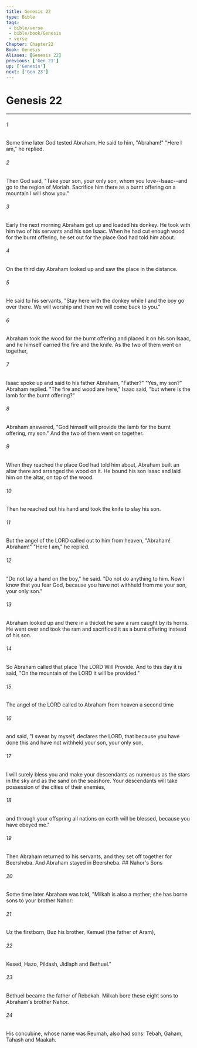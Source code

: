 ```yaml
---
title: Genesis 22
type: Bible
tags:
 - bible/verse
 - bible/book/Genesis
 - verse
Chapter: Chapter22
Book: Genesis
Aliases: [Genesis 22]
previous: ['Gen 21']
up: ['Genesis']
next: ['Gen 23']
---
```

# Genesis 22

***


###### 1 
Some time later God tested Abraham. He said to him, "Abraham!" "Here I am," he replied. 

###### 2 
Then God said, "Take your son, your only son, whom you love--Isaac--and go to the region of Moriah. Sacrifice him there as a burnt offering on a mountain I will show you." 

###### 3 
Early the next morning Abraham got up and loaded his donkey. He took with him two of his servants and his son Isaac. When he had cut enough wood for the burnt offering, he set out for the place God had told him about. 

###### 4 
On the third day Abraham looked up and saw the place in the distance. 

###### 5 
He said to his servants, "Stay here with the donkey while I and the boy go over there. We will worship and then we will come back to you." 

###### 6 
Abraham took the wood for the burnt offering and placed it on his son Isaac, and he himself carried the fire and the knife. As the two of them went on together, 

###### 7 
Isaac spoke up and said to his father Abraham, "Father?" "Yes, my son?" Abraham replied. "The fire and wood are here," Isaac said, "but where is the lamb for the burnt offering?" 

###### 8 
Abraham answered, "God himself will provide the lamb for the burnt offering, my son." And the two of them went on together. 

###### 9 
When they reached the place God had told him about, Abraham built an altar there and arranged the wood on it. He bound his son Isaac and laid him on the altar, on top of the wood. 

###### 10 
Then he reached out his hand and took the knife to slay his son. 

###### 11 
But the angel of the LORD called out to him from heaven, "Abraham! Abraham!" "Here I am," he replied. 

###### 12 
"Do not lay a hand on the boy," he said. "Do not do anything to him. Now I know that you fear God, because you have not withheld from me your son, your only son." 

###### 13 
Abraham looked up and there in a thicket he saw a ram caught by its horns. He went over and took the ram and sacrificed it as a burnt offering instead of his son. 

###### 14 
So Abraham called that place The LORD Will Provide. And to this day it is said, "On the mountain of the LORD it will be provided." 

###### 15 
The angel of the LORD called to Abraham from heaven a second time 

###### 16 
and said, "I swear by myself, declares the LORD, that because you have done this and have not withheld your son, your only son, 

###### 17 
I will surely bless you and make your descendants as numerous as the stars in the sky and as the sand on the seashore. Your descendants will take possession of the cities of their enemies, 

###### 18 
and through your offspring all nations on earth will be blessed, because you have obeyed me." 

###### 19 
Then Abraham returned to his servants, and they set off together for Beersheba. And Abraham stayed in Beersheba. ## Nahor's Sons 

###### 20 
Some time later Abraham was told, "Milkah is also a mother; she has borne sons to your brother Nahor: 

###### 21 
Uz the firstborn, Buz his brother, Kemuel (the father of Aram), 

###### 22 
Kesed, Hazo, Pildash, Jidlaph and Bethuel." 

###### 23 
Bethuel became the father of Rebekah. Milkah bore these eight sons to Abraham's brother Nahor. 

###### 24 
His concubine, whose name was Reumah, also had sons: Tebah, Gaham, Tahash and Maakah. 
